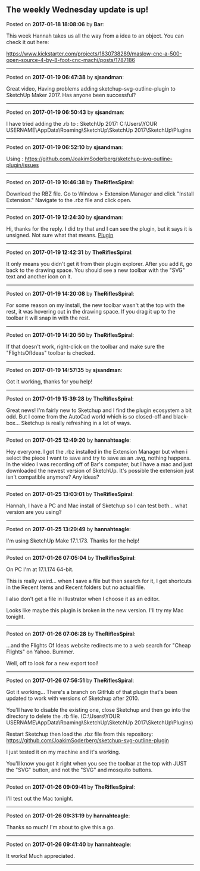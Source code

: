 ## The weekly Wednesday update is up!
Posted on **2017-01-18 18:08:06** by **Bar**:

This week Hannah takes us all the way from a idea to an object. You can check it out here:

https://www.kickstarter.com/projects/1830738289/maslow-cnc-a-500-open-source-4-by-8-foot-cnc-machi/posts/1787186

---

Posted on **2017-01-19 06:47:38** by **sjsandman**:

Great video, Having problems adding sketchup-svg-outline-plugin
to SketchUp Maker 2017. Has anyone been successful?

---

Posted on **2017-01-19 06:50:43** by **sjsandman**:

I have tried adding the .rb to :
SketchUp 2017: C:\Users\YOUR USERNAME\AppData\Roaming\SketchUp\SketchUp 2017\SketchUp\Plugins

---

Posted on **2017-01-19 06:52:10** by **sjsandman**:

Using : https://github.com/JoakimSoderberg/sketchup-svg-outline-plugin/issues

---

Posted on **2017-01-19 10:46:38** by **TheRiflesSpiral**:

Download the RBZ file. Go to Window > Extension Manager and click "Install Extension." Navigate to the .rbz file and click open.

---

Posted on **2017-01-19 12:24:30** by **sjsandman**:

Hi, thanks for the reply. I did try that and I can see the plugin, but it says it is unsigned. Not sure what that means. [Plugin](//muut.com/u/maslowcnc/s2/:maslowcnc:HJjK:plugin.jpg.jpg)

---

Posted on **2017-01-19 12:42:31** by **TheRiflesSpiral**:

It only means you didn't get it from their plugin explorer. After you add it, go back to the drawing space. You should see a new toolbar with the "SVG" text and another icon on it.

---

Posted on **2017-01-19 14:20:08** by **TheRiflesSpiral**:

For some reason on my install, the new toolbar wasn't at the top with the rest, it was hovering out in the drawing space. If you drag it up to the toolbar it will snap in with the rest.

---

Posted on **2017-01-19 14:20:50** by **TheRiflesSpiral**:

If that doesn't work, right-click on the toolbar and make sure the "FlightsOfIdeas" toolbar is checked.

---

Posted on **2017-01-19 14:57:35** by **sjsandman**:

Got it working, thanks for you help!

---

Posted on **2017-01-19 15:39:28** by **TheRiflesSpiral**:

Great news! I'm fairly new to Sketchup and I find the plugin ecosystem a bit odd. But I come from the AutoCad world which is so closed-off and black-box... Sketchup is really refreshing in a lot of ways.

---

Posted on **2017-01-25 12:49:20** by **hannahteagle**:

Hey everyone. I got the .rbz installed in the Extension Manager but when i select the piece I want to save and try to save as an .svg, nothing happens. In the video I was recording off of Bar's computer, but I have a mac and just downloaded the newest version of SketchUp. It's possible the extension just isn't compatible anymore? Any ideas?

---

Posted on **2017-01-25 13:03:01** by **TheRiflesSpiral**:

Hannah, I have a PC and Mac install of Sketchup so I can test both... what version are you using?

---

Posted on **2017-01-25 13:29:49** by **hannahteagle**:

I'm using SketchUp Make 17.1.173. Thanks for the help!

---

Posted on **2017-01-26 07:05:04** by **TheRiflesSpiral**:

On PC I'm at 17.1.174 64-bit.

This is really weird... when I save a file but then search for it, I get shortcuts in the Recent Items and Recent folders but no actual file.

I also don't get a file in Illustrator when I choose it as an editor.

Looks like maybe this plugin is broken in the new version. I'll try my Mac tonight.

---

Posted on **2017-01-26 07:06:28** by **TheRiflesSpiral**:

...and the Flights Of Ideas website redirects me to a web search for "Cheap Flights" on Yahoo. Bummer.

Well, off to look for a new export tool!

---

Posted on **2017-01-26 07:56:51** by **TheRiflesSpiral**:

Got it working... There's a branch on GitHub of that plugin that's been updated to work with versions of Sketchup after 2010.

You'll have to disable the existing one, close Sketchup and then go into the directory to delete the .rb file. (C:\Users\YOUR USERNAME\AppData\Roaming\SketchUp\SketchUp 2017\SketchUp\Plugins)

Restart Sketchup then load the .rbz file from this repository:
https://github.com/JoakimSoderberg/sketchup-svg-outline-plugin

I just tested it on my machine and it's working.

You'll know you got it right when you see the toolbar at the top with JUST the "SVG" button, and not the "SVG" and mosquito buttons.

---

Posted on **2017-01-26 09:09:41** by **TheRiflesSpiral**:

I'll test out the Mac tonight.

---

Posted on **2017-01-26 09:31:19** by **hannahteagle**:

Thanks so much! I'm about to give this a go.

---

Posted on **2017-01-26 09:41:40** by **hannahteagle**:

It works! Much appreciated.

---

